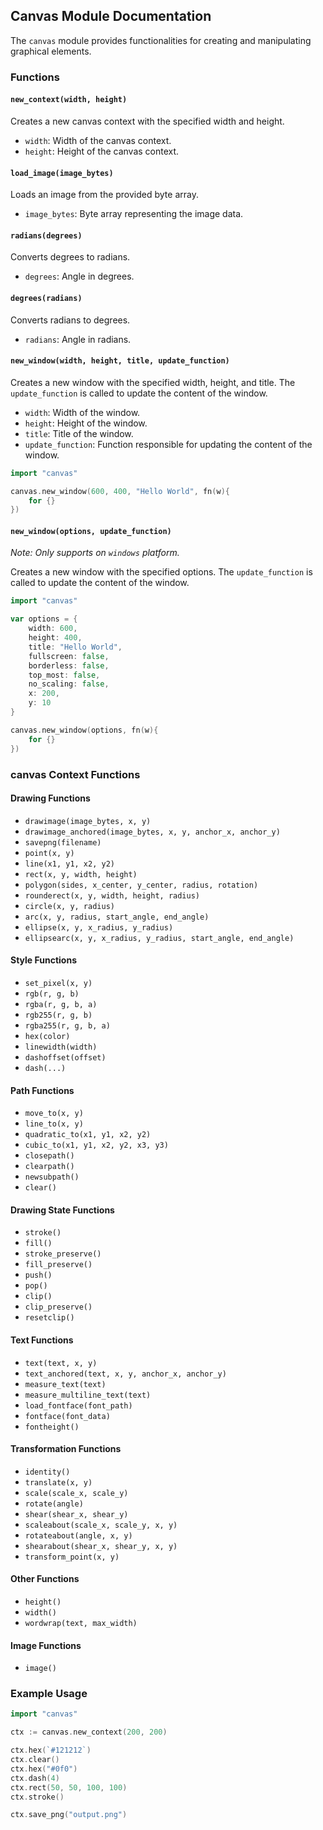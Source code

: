 
## Canvas Module Documentation

The `canvas` module provides functionalities for creating and manipulating graphical elements.

### Functions

#### `new_context(width, height)`

Creates a new canvas context with the specified width and height.

- `width`: Width of the canvas context.
- `height`: Height of the canvas context.

#### `load_image(image_bytes)`

Loads an image from the provided byte array.

- `image_bytes`: Byte array representing the image data.

#### `radians(degrees)`

Converts degrees to radians.

- `degrees`: Angle in degrees.

#### `degrees(radians)`

Converts radians to degrees.

- `radians`: Angle in radians.

#### `new_window(width, height, title, update_function)`

Creates a new window with the specified width, height, and title. The `update_function` is called to update the content of the window.

- `width`: Width of the window.
- `height`: Height of the window.
- `title`: Title of the window.
- `update_function`: Function responsible for updating the content of the window.

```go
import "canvas"

canvas.new_window(600, 400, "Hello World", fn(w){
	for {}
})
```

#### `new_window(options, update_function)`

*Note: Only supports on `windows` platform.*

Creates a new window with the specified options. The `update_function` is called to update the content of the window.

```go
import "canvas"

var options = {
	width: 600,
	height: 400,
	title: "Hello World",
	fullscreen: false,
	borderless: false,
	top_most: false,
	no_scaling: false,
	x: 200,
	y: 10
}

canvas.new_window(options, fn(w){
	for {}
})
```


### canvas Context Functions

#### Drawing Functions

- `drawimage(image_bytes, x, y)`
- `drawimage_anchored(image_bytes, x, y, anchor_x, anchor_y)`
- `savepng(filename)`
- `point(x, y)`
- `line(x1, y1, x2, y2)`
- `rect(x, y, width, height)`
- `polygon(sides, x_center, y_center, radius, rotation)`
- `rounderect(x, y, width, height, radius)`
- `circle(x, y, radius)`
- `arc(x, y, radius, start_angle, end_angle)`
- `ellipse(x, y, x_radius, y_radius)`
- `ellipsearc(x, y, x_radius, y_radius, start_angle, end_angle)`

#### Style Functions

- `set_pixel(x, y)`
- `rgb(r, g, b)`
- `rgba(r, g, b, a)`
- `rgb255(r, g, b)`
- `rgba255(r, g, b, a)`
- `hex(color)`
- `linewidth(width)`
- `dashoffset(offset)`
- `dash(...)`

#### Path Functions

- `move_to(x, y)`
- `line_to(x, y)`
- `quadratic_to(x1, y1, x2, y2)`
- `cubic_to(x1, y1, x2, y2, x3, y3)`
- `closepath()`
- `clearpath()`
- `newsubpath()`
- `clear()`

#### Drawing State Functions

- `stroke()`
- `fill()`
- `stroke_preserve()`
- `fill_preserve()`
- `push()`
- `pop()`
- `clip()`
- `clip_preserve()`
- `resetclip()`

#### Text Functions

- `text(text, x, y)`
- `text_anchored(text, x, y, anchor_x, anchor_y)`
- `measure_text(text)`
- `measure_multiline_text(text)`
- `load_fontface(font_path)`
- `fontface(font_data)`
- `fontheight()`

#### Transformation Functions

- `identity()`
- `translate(x, y)`
- `scale(scale_x, scale_y)`
- `rotate(angle)`
- `shear(shear_x, shear_y)`
- `scaleabout(scale_x, scale_y, x, y)`
- `rotateabout(angle, x, y)`
- `shearabout(shear_x, shear_y, x, y)`
- `transform_point(x, y)`

#### Other Functions

- `height()`
- `width()`
- `wordwrap(text, max_width)`

#### Image Functions

- `image()`

### Example Usage

```go
import "canvas"

ctx := canvas.new_context(200, 200)

ctx.hex(`#121212`)
ctx.clear()
ctx.hex("#0f0")
ctx.dash(4)
ctx.rect(50, 50, 100, 100)
ctx.stroke()	

ctx.save_png("output.png")
```
